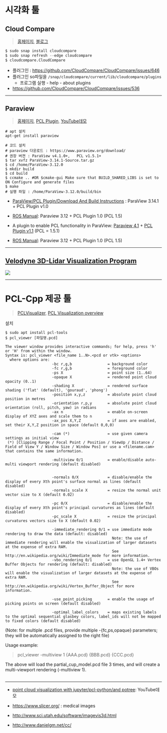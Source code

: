 # 시각화 툴 



## Cloud Compare 

> [홈페이지](http://www.danielgm.net/cc/), [블로그](http://www.pointcloud.jp/blog_n23/)

```python
$ sudo snap install cloudcompare
$ sudo snap refresh --edge cloudcompare
$ cloudcompare.CloudCompare
```

- 플러그인 : https://github.com/CloudCompare/CloudCompare/issues/646
- 플러그인 so파일을 `/snap/cloudcompare/current/lib/cloudcompare/plugins` 
  - 프로그램 실행 - help - about plugins
- https://github.com/CloudCompare/CloudCompare/issues/536







---

## Paraview 


> [홈페이지](https://www.paraview.org/), [PCL Plugin](https://www.paraview.org/Wiki/ParaView/PCL_Plugin), [YouTube데모](https://www.youtube.com/watch?v=BZBQXcBvHW0) 

```
# apt 설치 
apt-get install paraview

# 코드 설치 
# paraview 다운로드 : https://www.paraview.org/download/
# 권장 버젼 : ParaView v4.1.0+,   PCL v1.5.1+
$ tar xvfz ParaView-3.14.1-Source.tar.gz
$ cd /home/ParaView-3.12.0 
$ mkdir build 
$ cd build 
$ ccmake .. #OR $cmake-gui Make sure that BUILD_SHARED_LIBS is set to ON Configure and generate files 
$ make 
# 실행 파일 : /home/ParaView-3.12.0/build/bin 
```




- [ParaView/PCL Plugin/Download And Build Instructions](https://www.paraview.org/Wiki/ParaView/PCL_Plugin/Download_And_Build_Instructions) : ParaView 3.14.1 + PCL Plugin v1.0


- [ROS Manual](http://wiki.ros.org/Industrial/Tutorials/PCLParaview): Paraview 3.12 + PCL Plugin 1.0 (PCL 1.5)

- A plugin to enable PCL functionality in ParaView: [Paraview 4.1](https://www.paraview.org/paraview-downloads/download.php?submit=Download&version=v4.1&type=binary&os=Linux&downloadFile=ParaView-4.1.0-Linux-64bit-glibc-2.3.6.tar.gz) + [PCL Plugin v1.1](https://github.com/Kitware/PCLPlugin) (PCL = 1.5.1)



- [ROS Manual](http://wiki.ros.org/Industrial/Tutorials/PCLParaview): Paraview 3.12 + PCL Plugin 1.0 (PCL 1.5)

---

## [Velodyne 3D-Lidar Visualization Program](https://github.com/windowsub0406/3D-Lidar-visualization-VLP-16)

![](https://github.com/windowsub0406/3D-Lidar-visualization-VLP-16/raw/master/images/velodyne.gif)



--- 
  
# PCL-Cpp 제공 툴 

> [PCLVisualizer](http://pointclouds.org/documentation/tutorials/pcl_visualizer.php), [PCL Visualization overview](http://pointclouds.org/documentation/overview/visualization.php)

설치 
```
$ sudo apt install pcl-tools 
$ pcl_viewer [파일명.pcd]
```


```
The viewer window provides interactive commands; for help, press 'h' or 'H' from within the window.
Syntax is: pcl_viewer <file_name 1..N>.<pcd or vtk> <options>
  where options are:
                     -bc r,g,b                = background color
                     -fc r,g,b                = foreground color
                     -ps X                    = point size (1..64) 
                     -opaque X                = rendered point cloud opacity (0..1)
                     -shading X               = rendered surface shading ('flat' (default), 'gouraud', 'phong')
                     -position x,y,z          = absolute point cloud position in metres
                     -orientation r,p,y       = absolute point cloud orientation (roll, pitch, yaw) in radians
                     -ax n                    = enable on-screen display of XYZ axes and scale them to n
                     -ax_pos X,Y,Z            = if axes are enabled, set their X,Y,Z position in space (default 0,0,0)

                     -cam (*)                 = use given camera settings as initial view
 (*) [Clipping Range / Focal Point / Position / ViewUp / Distance / Field of View Y / Window Size / Window Pos] or use a <filename.cam> that contains the same information.

                     -multiview 0/1           = enable/disable auto-multi viewport rendering (default disabled)


                     -normals 0/X             = disable/enable the display of every Xth point's surface normal as lines (default disabled)
                     -normals_scale X         = resize the normal unit vector size to X (default 0.02)

                     -pc 0/X                  = disable/enable the display of every Xth point's principal curvatures as lines (default disabled)
                     -pc_scale X              = resize the principal curvatures vectors size to X (default 0.02)

                     -immediate_rendering 0/1 = use immediate mode rendering to draw the data (default: disabled)
                                                Note: the use of immediate rendering will enable the visualization of larger datasets at the expense of extra RAM.
                                                See http://en.wikipedia.org/wiki/Immediate_mode for more information.
                     -vbo_rendering 0/1       = use OpenGL 1.4+ Vertex Buffer Objects for rendering (default: disabled)
                                                Note: the use of VBOs will enable the visualization of larger datasets at the expense of extra RAM.
                                                See http://en.wikipedia.org/wiki/Vertex_Buffer_Object for more information.

                     -use_point_picking       = enable the usage of picking points on screen (default disabled)

                     -optimal_label_colors    = maps existing labels to the optimal sequential glasbey colors, label_ids will not be mapped to fixed colors (default disabled)
```
(Note: for multiple .pcd files, provide multiple -{fc,ps,opaque} parameters; they will be automatically assigned to the right file)

Usage example:

> pcl_viewer -multiview 1 {AAA.pcd} {BBB.pcd} {CCC.pcd}

The above will load the partial_cup_model.pcd file 3 times, and will create a multi-viewport rendering (-multiview 1).


## 



---

- [point cloud visualization with jupyter/pcl-python/and potree](https://www.youtube.com/watch?v=s2IvpYvB7Ew): YouTube데모 



- https://www.slicer.org/ : medical images


- http://www.sci.utah.edu/software/imagevis3d.html

- http://www.danielgm.net/cc/